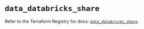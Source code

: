 # `data_databricks_share`

Refer to the Terraform Registry for docs: [`data_databricks_share`](https://registry.terraform.io/providers/databricks/databricks/1.52.0/docs/data-sources/share).
